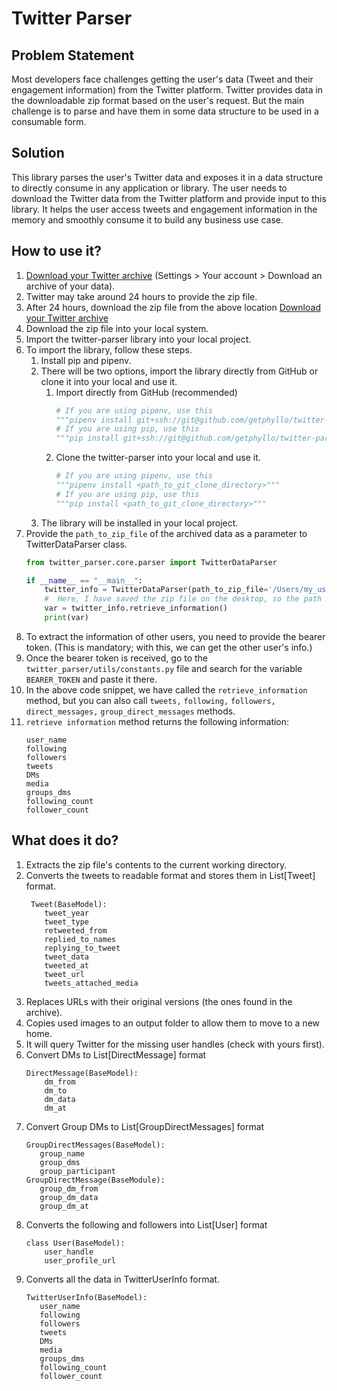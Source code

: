 # Twitter Parser

## Problem Statement
Most developers face challenges getting the user's data (Tweet and their engagement information) from the Twitter platform. Twitter provides data in the downloadable zip format based on the user's request.
But the main challenge is to parse and have them in some data structure to be used in a consumable form.

## Solution
This library parses the user's Twitter data and exposes it in a data structure to directly consume in any application or library.
The user needs to download the Twitter data from the Twitter platform and provide input to this library.
It helps the user access tweets and engagement information in the memory and smoothly consume it to build any business use case. 

## How to use it?
1. [Download your Twitter archive](https://twitter.com/settings/download_your_data) (Settings > Your account > Download an archive of your data).
2. Twitter may take around 24 hours to provide the zip file.
3. After 24 hours, download the zip file from the above location [Download your Twitter archive](https://twitter.com/settings/download_your_data)
4. Download the zip file into your local system.
5. Import the twitter-parser library into your local project.
6. To import the library, follow these steps.
   1. Install pip and pipenv.
   2. There will be two options, import the library directly from GitHub or clone it into your local and use it.
      1. Import directly from GitHub (recommended)
         ```python
         # If you are using pipenv, use this
         """pipenv install git+ssh://git@github.com/getphyllo/twitter-parser@<branch_name>#egg=twitter_parser"""
         # If you are using pip, use this
         """pip install git+ssh://git@github.com/getphyllo/twitter-parser@<branch_name>#egg=twitter_parser"""
         ```
      2. Clone the twitter-parser into your local and use it.
         ```python
         # If you are using pipenv, use this
         """pipenv install <path_to_git_clone_directory>"""
         # If you are using pip, use this
         """pip install <path_to_git_clone_directory>"""
         ```
   3. The library will be installed in your local project.
7. Provide the `path_to_zip_file` of the archived data as a parameter to TwitterDataParser class.
   ```python
   from twitter_parser.core.parser import TwitterDataParser
   
   if __name__ == "__main__":
       twitter_info = TwitterDataParser(path_to_zip_file='/Users/my_user_name/Desktop/twitter_data.zip')
       #  Here, I have saved the zip file on the desktop, so the path is /Users/my_user_name/Desktop/twitter_data.zip
       var = twitter_info.retrieve_information()
       print(var)
   ```
8. To extract the information of other users, you need to provide the bearer token. (This is mandatory; with this, we can get the other user's info.)
9. Once the bearer token is received, go to the `twitter_parser/utils/constants.py` file and search for the variable `BEARER_TOKEN` and paste it there.
10. In the above code snippet, we have called the `retrieve_information` method, but you can also call `tweets,` `following,` `followers,` `direct_messages,` `group_direct_messages` methods.
11. `retrieve information` method returns the following information:
    ```pydantic
    user_name
    following
    followers
    tweets
    DMs
    media
    groups_dms
    following_count
    follower_count
    ```

## What does it do?
1. Extracts the zip file's contents to the current working directory.
2. Converts the tweets to readable format and stores them in List[Tweet] format.
   ```pydantic
    Tweet(BaseModel):
       tweet_year
       tweet_type
       retweeted_from
       replied_to_names
       replying_to_tweet
       tweet_data
       tweeted_at
       tweet_url
       tweets_attached_media
   ```
3. Replaces URLs with their original versions (the ones found in the archive).
4. Copies used images to an output folder to allow them to move to a new home.
5. It will query Twitter for the missing user handles (check with yours first).
6. Convert DMs to List[DirectMessage] format 
   ```pydantic
   DirectMessage(BaseModel):
       dm_from
       dm_to
       dm_data
       dm_at
   ```
7. Convert Group DMs to List[GroupDirectMessages] format
   ```pydantic
   GroupDirectMessages(BaseModel):
      group_name
      group_dms
      group_participant
   GroupDirectMessage(BaseModule):
      group_dm_from 
      group_dm_data 
      group_dm_at
   ```
8. Converts the following and followers into List[User] format
   ```pydantic
   class User(BaseModel):
       user_handle
       user_profile_url
   ```
9. Converts all the data in TwitterUserInfo format.
   ```pydantic
   TwitterUserInfo(BaseModel):
      user_name
      following
      followers
      tweets
      DMs
      media
      groups_dms
      following_count
      follower_count
   ```
